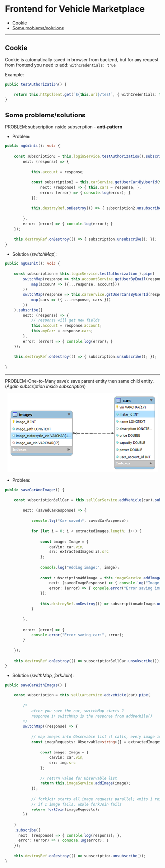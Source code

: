 # Frontend for Vehicle Marketplace

- [Cookie](#cookie)
- [Some problems/solutions](#some-problemssolutions)

<hr/>

## Cookie

Cookie is automatically saved in browser from backend, but for
any request from frontend you need to add: `withCredentials: true`

Example:

```ts
public testAuthorization() {

    return this.httpClient.get(`${this.url}/test`, { withCredentials: true });
}
```

## Some problems/solutions

PROBLEM: subscription inside subscription - __anti-pattern__

- Problem:

```ts
public ngOnInit(): void {

    const subscription1 = this.loginService.testAuthorization().subscribe({
        next: (response) => {

            this.account = response;

            const subscription2 = this.carService.getUserCarsByUserId(this.account.id).subscribe({
                next: (response) => { this.cars = response; },
                error: (error) => { console.log(error); }
            });

            this.destroyRef.onDestroy(() => { subscription2.unsubscribe(); });

        },
        error: (error) => { console.log(error); }
    });

    this.destroyRef.onDestroy(() => { subscription.unsubscribe(); });
}
```

- Solution (_switchMap_):

```ts
public ngOnInit(): void {

    const subscription = this.loginService.testAuthorization().pipe(
        switchMap(response => this.accountService.getUserByEmail(response.userEmail!).pipe(
            map(account => ({...response, account}))
        )),
        switchMap(response => this.carService.getUserCarsByUserId(response.account!.id).pipe(
            map(cars => ({ ...response, cars }))
        ))
    ).subscribe({
        next: (response) => {
            // response will get new fields
            this.account = response.account;
            this.myCars = response.cars; 
        },
        error: (error) => { console.log(error); }
    });

    this.destroyRef.onDestroy(() => { subscription.unsubscribe(); });

}
```

<hr/>

PROBLEM (One-to-Many save): save parent entity then same child entity. (_Again subscription inside subscription_)

<p align="center">
    <img src="../images/database/one-to-many.png"/>
</p>

- Problem:

```ts
public saveCarAndImages() {

    const subscriptionSellCar = this.sellCarService.addVehicle(car).subscribe({
        
        next: (savedCarResponse) => {

            console.log("Car saved:", savedCarResponse);

            for (let i = 0; i < extractedImages.length; i++) {

                const image: Image = {
                    carVin: car.vin,
                    src: extractedImages[i].src
                };

                console.log("Adding image:", image);

                const subscriptionAddImage = this.imageService.addImage(image).subscribe({
                    next: (savedImageResponse) => { console.log("Image saved:", savedImageResponse); },
                    error: (error) => { console.error("Error saving image:", error); }
                });

                this.destroyRef.onDestroy(() => subscriptionAddImage.unsubscribe());
            }

        },

        error: (error) => {
            console.error("Error saving car:", error);
        }

    });

    this.destroyRef.onDestroy(() => subscriptionSellCar.unsubscribe());
}
```

- Solution (_swithMap, forkJoin_):

```ts
public saveCarWithImages() {
    
    const subscription = this.sellCarService.addVehicle(car).pipe(
      
        /* 
            after you save the car, switchMap starts ?
            response in switchMap is the response from addVechile() 
        */
        switchMap((response) => {

            // map images into Observable list of calls, every image is send as individual HTTP request
            const imageRequests: Observable<string>[] = extractedImages.map(img => {
                
                const image: Image = {
                    carVin: car.vin,
                    src: img.src
                };

                // return value for Observable list
                return this.imageService.addImage(image);
            });

            // forkJoin starts all image requests parallel; emits 1 result
            // if 1 image fails, whole forkJoin fails
            return forkJoin(imageRequests);
        })

    )
    .subscribe({
      next: (response) => { console.log(response); },
      error: (error) => { console.log(error); }
    });

    this.destroyRef.onDestroy(() => subscription.unsubscribe());
}
```
